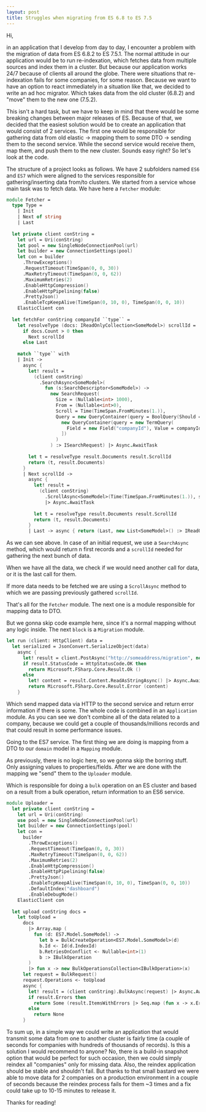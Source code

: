 ```yaml
---
layout: post
title: Struggles when migrating from ES 6.8 to ES 7.5
---
```


Hi,

in an application that I develop from day to day, I encounter a problem with the migration of data from ES 6.8.2 to ES 7.5.1. The normal attitude in our application would be to run re-indexation, which fetches data from multiple sources and index them in a cluster. But because our application works 24/7 because of clients all around the globe. There were situations that re-indexation fails for some companies, for some reason. Because we want to have an option to react immediately in a situation like that, we decided to write an ad hoc migrator. Which takes data from the old cluster (6.8.2) and "move" them to the new one (7.5.2).

This isn't a hard task, but we have to keep in mind that there would be some breaking changes between major releases of ES. Because of that, we decided that the easiest solution would be to create an application that would consist of 2 services. The first one would be responsible for gathering data from old elastic -> mapping them to some DTO -> sending them to the second service. While the second service would receive them, map them, and push them to the new cluster. Sounds easy right? So let's look at the code.

The structure of a project looks as follows. We have 2 subfolders named `ES6` and `ES7` which were aligned to the services responsible for gathering/inserting data from/to clusters. We started from a service whose main task was to fetch data. We have here a `Fetcher` module:

```fsharp
module Fetcher =
  type Type =
    | Init
    | Next of string
    | Last
        
  let private client conString =
    let url = Uri(conString)
    let pool = new SingleNodeConnectionPool(url)
    let builder = new ConnectionSettings(pool)
    let con = builder
      .ThrowExceptions()
      .RequestTimeout(TimeSpan(0, 0, 30))
      .MaxRetryTimeout(TimeSpan(0, 0, 62))
      .MaximumRetries(2)
      .EnableHttpCompression()
      .EnableHttpPipelining(false)
      .PrettyJson()
      .EnableTcpKeepAlive(TimeSpan(0, 10, 0), TimeSpan(0, 0, 10))
    ElasticClient con
        
  let fetchFor conString companyId ``type`` =
    let resolveType (docs: IReadOnlyCollection<SomeModel>) scrollId =
      if docs.Count > 0 then
        Next scrollId
      else Last
        
    match ``type`` with
    | Init ->
      async {
        let! result = 
          (client conString)
            .SearchAsync<SomeModel>(
              fun (s:SearchDescriptor<SomeModel>) ->
                new SearchRequest(
                  Size = (Nullable<int> 1000),
                  From = (Nullable<int>0),
                  Scroll = Time(TimeSpan.FromMinutes(1.)),
                  Query = new QueryContainer(query = BoolQuery(Should = [
                    new QueryContainer(query = new TermQuery(
                      Field = new Field("companyId"), Value = companyId))
                    ])
                  )
                ) :> ISearchRequest) |> Async.AwaitTask
                
        let t = resolveType result.Documents result.ScrollId            
        return (t, result.Documents)    
      }
      | Next scrollId ->
        async {
          let! result =
            (client conString)
              .ScrollAsync<SomeModel>(Time(TimeSpan.FromMinutes(1.)), scrollId)
              |> Async.AwaitTask
                
          let t = resolveType result.Documents result.ScrollId            
          return (t, result.Documents)    
        }
        | Last -> async { return (Last, new List<SomeModel>() :> IReadOnlyCollection<SomeModel>) }       
```

As we can see above. In case of an initial request, we use a `SearchAsync` method, which would return n first records and a `scrollId` needed for gathering the next bunch of data.

When we have all the data, we check if we would need another call for data, or it is the last call for them.

If more data needs to be fetched we are using a `ScrollAsync` method to which we are passing previously gathered `scrollId`.

That's all for the `Fetcher` module. The next one is a module responsible for mapping data to DTO.

But we gonna skip code example here, since it's a normal mapping without any logic inside. The next `block` is a `Migration` module. 

```fsharp
let run (client: HttpClient) data =
  let serialized = JsonConvert.SerializeObject(data)
    async {
      let! result = client.PostAsync("http://someaddress/migration", new StringContent(serialized, Text.Encoding.UTF8, "application/json")) |> Async.AwaitTask
      if result.StatusCode = HttpStatusCode.OK then
        return Microsoft.FSharp.Core.Result.Ok ()
      else
        let! content = result.Content.ReadAsStringAsync() |> Async.AwaitTask
        return Microsoft.FSharp.Core.Result.Error (content)
    }
```

Which send mapped data via HTTP to the second service and return error information if there is some. The whole code is combined in an `Application` module. As you can see we don't combine all of the data related to a company, because we could get a couple of thousands/millions records and that could result in some performance issues.

Going to the ES7 service. The first thing we are doing is mapping from a DTO to our `domain` model in a `Mapping` module.

As previously, there is no logic here, so we gonna skip the borring stuff. Only assigning values to properties/fields. After we are done with the mapping we "send" them to the `Uploader` module. 

Which is responsible for doing a `bulk` operation on an ES cluster and based on a result from a bulk operation, return information to an ES6 service.

```fsharp
module Uploader =
  let private client conString =
    let url = Uri(conString)
    use pool = new SingleNodeConnectionPool(url)
    let builder = new ConnectionSettings(pool)
    let con = 
      builder
        .ThrowExceptions()
        .RequestTimeout(TimeSpan(0, 0, 30))
        .MaxRetryTimeout(TimeSpan(0, 0, 62))
        .MaximumRetries(2)
        .EnableHttpCompression()
        .EnableHttpPipelining(false)
        .PrettyJson()
        .EnableTcpKeepAlive(TimeSpan(0, 10, 0), TimeSpan(0, 0, 10))
        .DefaultIndex("dashboard")
        .EnableDebugMode()
    ElasticClient con
        
  let upload conString docs =
    let toUpload =
      docs
        |> Array.map (
          fun (d: ES7.Model.SomeModel) ->
            let b = BulkCreateOperation<ES7.Model.SomeModel>(d)
            b.Id <- Id(d.IndexId)
            b.RetriesOnConflict <- Nullable<int>(1)
            b :> IBulkOperation
        )
        |> fun x -> new BulkOperationsCollection<IBulkOperation>(x)
      let request = BulkRequest()
      request.Operations <- toUpload
      async {
        let! result = (client conString).BulkAsync(request) |> Async.AwaitTask
        if result.Errors then
          return Some (result.ItemsWithErrors |> Seq.map (fun x -> x.Error.Reason))
        else
          return None
      }
```

To sum up, in a simple way we could write an application that would transmit some data from one to another cluster is fairly time (a couple of seconds for companies with hundreds of thousands of records). Is this a solution I would recommend to anyone? No, there is a build-in snapshot option that would be perfect for such occasion, then we could simply reindex all "companies" only for missing data. Also, the reindex application should be stable and shouldn't fail. But thanks to that small bastard we were able to move data for 2 companies on a production environment in a couple of seconds because the reindex process fails for them ~3 times and a fix could take up to 10-15 minutes to release it.

Thanks for reading!